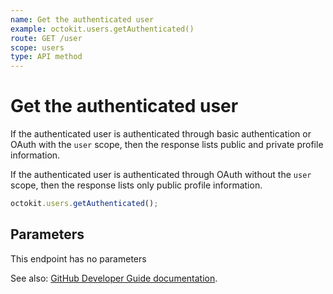 ```yaml
---
name: Get the authenticated user
example: octokit.users.getAuthenticated()
route: GET /user
scope: users
type: API method
---
```


# Get the authenticated user

If the authenticated user is authenticated through basic authentication or OAuth with the `user` scope, then the response lists public and private profile information.

If the authenticated user is authenticated through OAuth without the `user` scope, then the response lists only public profile information.

```js
octokit.users.getAuthenticated();
```

## Parameters

This endpoint has no parameters

See also: [GitHub Developer Guide documentation](https://developer.github.com/v3/users/#get-the-authenticated-user).
